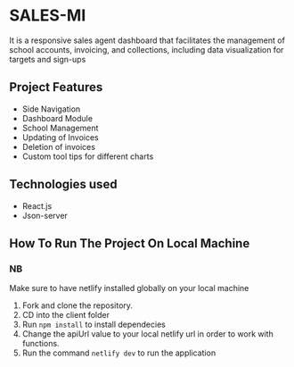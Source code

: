 # SALES-MI

It is a responsive sales agent dashboard that facilitates the management of school accounts, invoicing, and collections, including data visualization for targets and sign-ups

## Project Features

* Side Navigation 
* Dashboard Module
* School Management
* Updating of Invoices
* Deletion of invoices
* Custom tool tips for different charts

## Technologies used

* React.js
* Json-server

## How To Run The Project On Local Machine

### NB
 Make sure to have netlify installed globally on your local machine

1. Fork and clone the repository.
2. CD into the client folder
3. Run `npm install` to install dependecies
4. Change the apiUrl value to your local netlify url in order to work with functions.
5. Run the command `netlify dev` to run the application